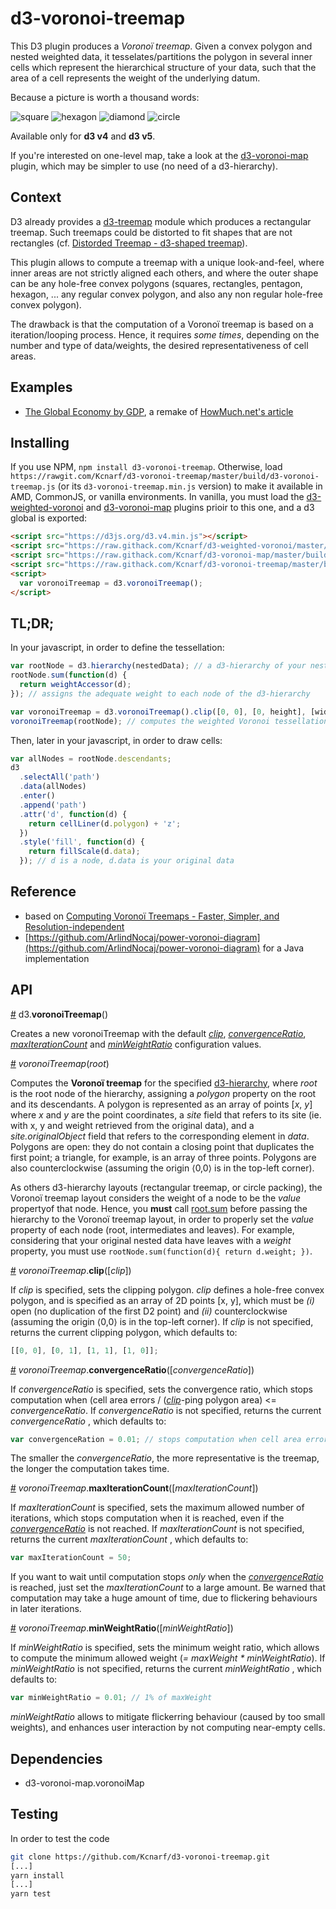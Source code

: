 # d3-voronoi-treemap

This D3 plugin produces a _Voronoï treemap_. Given a convex polygon and nested weighted data, it tesselates/partitions the polygon in several inner cells which represent the hierarchical structure of your data, such that the area of a cell represents the weight of the underlying datum.

Because a picture is worth a thousand words:

![square](./img/square.png)
![hexagon](./img/hexagon.png)
![diamond](./img/diamond.png)
![circle](./img/circle.png)

Available only for **d3 v4** and **d3 v5**.

If you're interested on one-level map, take a look at the [d3-voronoi-map](https://github.com/Kcnarf/d3-voronoi-map) plugin, which may be simpler to use (no need of a d3-hierarchy).

## Context

D3 already provides a [d3-treemap](https://github.com/d3/d3-hierarchy/blob/master/README.md#treemap) module which produces a rectangular treemap. Such treemaps could be distorted to fit shapes that are not rectangles (cf. [Distorded Treemap - d3-shaped treemap](http://bl.ocks.org/Kcnarf/976b2e854965eea17a7754517043b91f)).

This plugin allows to compute a treemap with a unique look-and-feel, where inner areas are not strictly aligned each others, and where the outer shape can be any hole-free convex polygons (squares, rectangles, pentagon, hexagon, ... any regular convex polygon, and also any non regular hole-free convex polygon).

The drawback is that the computation of a Voronoï treemap is based on a iteration/looping process. Hence, it requires _some times_, depending on the number and type of data/weights, the desired representativeness of cell areas.

## Examples

* [The Global Economy by GDP](https://bl.ocks.org/Kcnarf/fa95aa7b076f537c00aed614c29bb568), a remake of [HowMuch.net's article](https://howmuch.net/articles/the-global-economy-by-GDP)

## Installing

If you use NPM, `npm install d3-voronoi-treemap`. Otherwise, load `https://rawgit.com/Kcnarf/d3-voronoi-treemap/master/build/d3-voronoi-treemap.js` (or its `d3-voronoi-treemap.min.js` version) to make it available in AMD, CommonJS, or vanilla environments. In vanilla, you must load the [d3-weighted-voronoi](https://github.com/Kcnarf/d3-weighted-voronoi) and [d3-voronoi-map](https://github.com/Kcnarf/d3-voronoi-map) plugins prioir to this one, and a d3 global is exported:

```html
<script src="https://d3js.org/d3.v4.min.js"></script>
<script src="https://raw.githack.com/Kcnarf/d3-weighted-voronoi/master/build/d3-weighted-voronoi.js"></script>
<script src="https://raw.githack.com/Kcnarf/d3-voronoi-map/master/build/d3-voronoi-map.js"></script>
<script src="https://raw.githack.com/Kcnarf/d3-voronoi-treemap/master/build/d3-voronoi-treemap.js"></script>
<script>
  var voronoiTreemap = d3.voronoiTreemap();
</script>
```

## TL;DR;

In your javascript, in order to define the tessellation:

```javascript
var rootNode = d3.hierarchy(nestedData); // a d3-hierarchy of your nested data
rootNode.sum(function(d) {
  return weightAccessor(d);
}); // assigns the adequate weight to each node of the d3-hierarchy

var voronoiTreemap = d3.voronoiTreemap().clip([0, 0], [0, height], [width, height], [width, 0]); // sets the clipping polygon
voronoiTreemap(rootNode); // computes the weighted Voronoi tessellation of the d3-hierarchy; assigns a 'polygon' property to each node of the hierarchy
```

Then, later in your javascript, in order to draw cells:

```javascript
var allNodes = rootNode.descendants;
d3
  .selectAll('path')
  .data(allNodes)
  .enter()
  .append('path')
  .attr('d', function(d) {
    return cellLiner(d.polygon) + 'z';
  })
  .style('fill', function(d) {
    return fillScale(d.data);
  }); // d is a node, d.data is your original data
```

## Reference

* based on [Computing Voronoï Treemaps - Faster, Simpler, and Resolution-independent ](https://www.uni-konstanz.de/mmsp/pubsys/publishedFiles/NoBr12a.pdf)
* [https://github.com/ArlindNocaj/power-voronoi-diagram](https://github.com/ArlindNocaj/power-voronoi-diagram) for a Java implementation

## API

<a name="voronoiTreemap" href="#voronoiTreemap">#</a> d3.<b>voronoiTreemap</b>()

Creates a new voronoiTreemap with the default [_clip_](#voronoiTreemap_clip), [_convergenceRatio_](#voronoiTreemap_convergenceRatio), [_maxIterationCount_](#voronoiTreemap_maxIterationCount) and [_minWeightRatio_](#voronoiTreemap_minWeightRatio) configuration values.

<a name="_voronoiTreemap" href="#_voronoiTreemap">#</a> <i>voronoiTreemap</i>(<i>root</i>)

Computes the **Voronoï treemap** for the specified [d3-hierarchy](https://github.com/d3/d3-hierarchy#hierarchy), where _root_ is the root node of the hierarchy, assigning a _polygon_ property on the root and its descendants. A polygon is represented as an array of points \[_x_, _y_\] where _x_ and _y_ are the point coordinates, a _site_ field that refers to its site (ie. with x, y and weight retrieved from the original data), and a _site.originalObject_ field that refers to the corresponding element in _data_. Polygons are open: they do not contain a closing point that duplicates the first point; a triangle, for example, is an array of three points. Polygons are also counterclockwise (assuming the origin ⟨0,0⟩ is in the top-left corner).

As others d3-hierarchy layouts (rectangular treemap, or circle packing), the Voronoï treemap layout considers the weight of a node to be the _value_ propertyof that node. Hence, you **must** call [root.sum](https://github.com/d3/d3-hierarchy#node_sum) before passing the hierarchy to the Voronoï treemap layout, in order to properly set the _value_ property of each node (root, intermediates and leaves). For example, considering that your original nested data have leaves with a _weight_ property, you must use `rootNode.sum(function(d){ return d.weight; })`.

<a name="voronoiTreemap_clip" href="#voronoiTreemap_clip">#</a> <i>voronoiTreemap</i>.<b>clip</b>([<i>clip</i>])

If _clip_ is specified, sets the clipping polygon. _clip_ defines a hole-free convex polygon, and is specified as an array of 2D points \[x, y\], which must be _(i)_ open (no duplication of the first D2 point) and _(ii)_ counterclockwise (assuming the origin ⟨0,0⟩ is in the top-left corner). If _clip_ is not specified, returns the current clipping polygon, which defaults to:

```js
[[0, 0], [0, 1], [1, 1], [1, 0]];
```

<a name="voronoiTreemap_convergenceRatio" href="#voronoiTreemap_convergenceRatio">#</a> <i>voronoiTreemap</i>.<b>convergenceRatio</b>([<i>convergenceRatio</i>])

If _convergenceRatio_ is specified, sets the convergence ratio, which stops computation when (cell area errors / ([_clip_](#voronoiTreemap_clip)-ping polygon area) <= _convergenceRatio_. If _convergenceRatio_ is not specified, returns the current _convergenceRatio_ , which defaults to:

```js
var convergenceRation = 0.01; // stops computation when cell area error <= 1% clipping polygon's area
```

The smaller the _convergenceRatio_, the more representative is the treemap, the longer the computation takes time.

<a name="voronoiTreemap_maxIterationCount" href="#voronoiTreemap_maxIterationCount">#</a> <i>voronoiTreemap</i>.<b>maxIterationCount</b>([<i>maxIterationCount</i>])

If _maxIterationCount_ is specified, sets the maximum allowed number of iterations, which stops computation when it is reached, even if the [_convergenceRatio_](#voronoiTreemap_convergenceRatio) is not reached. If _maxIterationCount_ is not specified, returns the current _maxIterationCount_ , which defaults to:

```js
var maxIterationCount = 50;
```

If you want to wait until computation stops _only_ when the [_convergenceRatio_](#voronoiTreemap_convergenceRatio) is reached, just set the _maxIterationCount_ to a large amount. Be warned that computation may take a huge amount of time, due to flickering behaviours in later iterations.

<a name="voronoiTreemap_minWeightRatio" href="#voronoiTreemap_minWeightRatio">#</a> <i>voronoiTreemap</i>.<b>minWeightRatio</b>([<i>minWeightRatio</i>])

If _minWeightRatio_ is specified, sets the minimum weight ratio, which allows to compute the minimum allowed weight (_= maxWeight \* minWeightRatio_). If _minWeightRatio_ is not specified, returns the current _minWeightRatio_ , which defaults to:

```js
var minWeightRatio = 0.01; // 1% of maxWeight
```

_minWeightRatio_ allows to mitigate flickerring behaviour (caused by too small weights), and enhances user interaction by not computing near-empty cells.

## Dependencies

* d3-voronoi-map.voronoiMap

## Testing

In order to test the code

```sh
git clone https://github.com/Kcnarf/d3-voronoi-treemap.git
[...]
yarn install
[...]
yarn test
```
